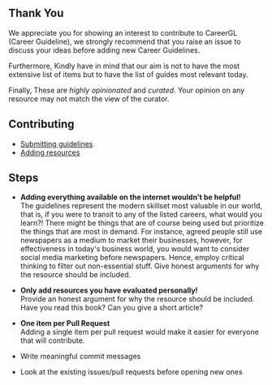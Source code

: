 ## Thank You

We appreciate you for showing an interest to contribute to CareerGL (Career Guideline), we strongly recommend that you raise an issue to discuss your ideas before adding new Career Guidelines.

Furthermore, Kindly have in mind that our aim is not to have the most extensive list of items but to have the list of guides most relevant today.

Finally, These are *highly opinionated* and *curated*. Your opinion on any resource may not match the view of the curator.

## Contributing

* [Submitting guidelines](./guideline.md)
* [Adding resources](./adding.md)

## Steps

- <p><strong>Adding everything available on the internet wouldn't be helpful!</strong><br /> 
  The guidelines represent the modern skillset most valuable in our world, that is, if you were to transit to any of the listed careers, what would you learn?! There might be things that are of course being used but prioritize the things that are most in demand. For instance, agreed people still use newspapers as a medium to market their businesses, however, for effectiveness in today's business world, you would want to consider social media marketing before newspapers. Hence, employ critical thinking to filter out non-essential stuff. Give honest arguments for why the resource should be included.</p>

- <p><strong>Only add resources you have evaluated personally!</strong><br /> 
  Provide an honest argument for why the resource should be included. Have you read this book? Can you give a short article?</p>

- <p><strong>One item per Pull Request</strong><br />
  Adding a single item per pull request would make it easier for everyone that will contribute.</p>

- Write meaningful commit messages
- Look at the existing issues/pull requests before opening new ones
